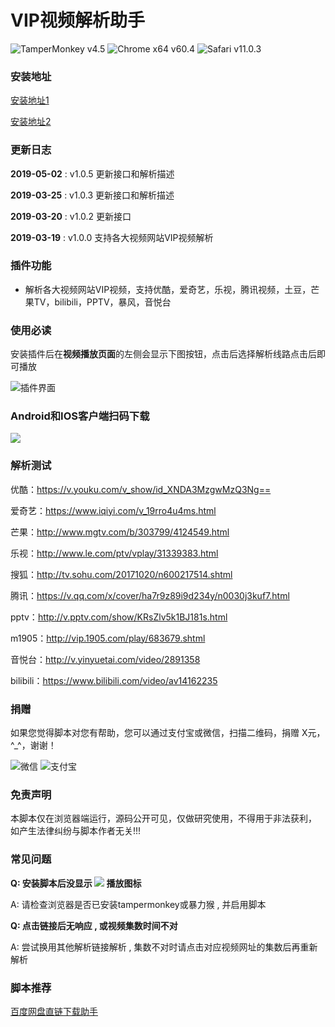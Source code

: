 # VIP视频解析助手
![TamperMonkey v4.5](https://img.shields.io/badge/TamperMonkey-v4.8-brightgreen.svg) ![Chrome x64 v60.4](https://img.shields.io/badge/Chrome%20x64-v73.0-brightgreen.svg) ![Safari v11.0.3](https://img.shields.io/badge/Safari%20-v12.0-brightgreen.svg)


### 安装地址
[安装地址1](https://greasyfork.org/zh-CN/scripts/380568)

[安装地址2](https://openuserjs.org/scripts/syhyz1990/VIP视频解析助手)

### 更新日志
**2019-05-02** : v1.0.5 更新接口和解析描述

**2019-03-25** : v1.0.3 更新接口和解析描述

**2019-03-20** : v1.0.2 更新接口

**2019-03-19** : v1.0.0 支持各大视频网站VIP视频解析

### 插件功能
- 解析各大视频网站VIP视频，支持优酷，爱奇艺，乐视，腾讯视频，土豆，芒果TV，bilibili，PPTV，暴风，音悦台

### 使用必读

安装插件后在**视频播放页面**的左侧会显示下图按钮，点击后选择解析线路点击后即可播放

![插件界面](http://ww1.sinaimg.cn/large/4db689e3ly1g17yt0tksqj21280pdkg0.jpg)

### Android和IOS客户端扫码下载
![](http://ww1.sinaimg.cn/large/4db689e3ly1g1h8d7jg65j205k05kgln.jpg)

### 解析测试

优酷：https://v.youku.com/v_show/id_XNDA3MzgwMzQ3Ng==

爱奇艺：https://www.iqiyi.com/v_19rro4u4ms.html

芒果：http://www.mgtv.com/b/303799/4124549.html

乐视：http://www.le.com/ptv/vplay/31339383.html

搜狐：http://tv.sohu.com/20171020/n600217514.shtml

腾讯：https://v.qq.com/x/cover/ha7r9z89i9d234y/n0030j3kuf7.html

pptv：http://v.pptv.com/show/KRsZlv5k1BJ181s.html

m1905：http://vip.1905.com/play/683679.shtml

音悦台：http://v.yinyuetai.com/video/2891358

bilibili：https://www.bilibili.com/video/av14162235

### 捐赠
如果您觉得脚本对您有帮助，您可以通过支付宝或微信，扫描二维码，捐赠 X元，^_^，谢谢！
 
![微信](https://i.loli.net/2019/05/04/5ccc6d088bc31.jpg) ![支付宝](https://i.loli.net/2019/05/04/5ccc6d08a22f7.jpg)

### 免责声明 
本脚本仅在浏览器端运行，源码公开可见，仅做研究使用，不得用于非法获利， 如产生法律纠纷与脚本作者无关!!!

### 常见问题
**Q: 安装脚本后没显示 ![](http://ww1.sinaimg.cn/large/4db689e3ly1g1f2hhtq5uj201r01d0f9.jpg) 播放图标**

A: 请检查浏览器是否已安装tampermonkey或暴力猴 , 并启用脚本

**Q: 点击链接后无响应 , 或视频集数时间不对**

A: 尝试换用其他解析链接解析 , 集数不对时请点击对应视频网址的集数后再重新解析


### 脚本推荐
[百度网盘直链下载助手](https://greasyfork.org/zh-CN/scripts/39504)
